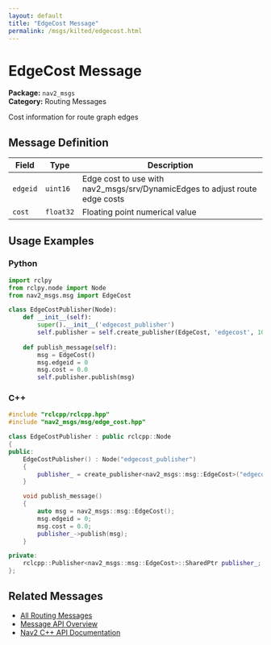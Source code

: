 ```yaml
---
layout: default
title: "EdgeCost Message"
permalink: /msgs/kilted/edgecost.html
---
```


# EdgeCost Message

**Package:** `nav2_msgs`  
**Category:** Routing Messages

Cost information for route graph edges

## Message Definition

| Field | Type | Description |
|-------|------|-------------|
| `edgeid` | `uint16` | Edge cost to use with nav2_msgs/srv/DynamicEdges to adjust route edge costs |
| `cost` | `float32` | Floating point numerical value |



## Usage Examples

### Python

```python
import rclpy
from rclpy.node import Node
from nav2_msgs.msg import EdgeCost

class EdgeCostPublisher(Node):
    def __init__(self):
        super().__init__('edgecost_publisher')
        self.publisher = self.create_publisher(EdgeCost, 'edgecost', 10)
        
    def publish_message(self):
        msg = EdgeCost()
        msg.edgeid = 0
        msg.cost = 0.0
        self.publisher.publish(msg)
```

### C++

```cpp
#include "rclcpp/rclcpp.hpp"
#include "nav2_msgs/msg/edge_cost.hpp"

class EdgeCostPublisher : public rclcpp::Node
{
public:
    EdgeCostPublisher() : Node("edgecost_publisher")
    {
        publisher_ = create_publisher<nav2_msgs::msg::EdgeCost>("edgecost", 10);
    }

    void publish_message()
    {
        auto msg = nav2_msgs::msg::EdgeCost();
        msg.edgeid = 0;
        msg.cost = 0.0;
        publisher_->publish(msg);
    }

private:
    rclcpp::Publisher<nav2_msgs::msg::EdgeCost>::SharedPtr publisher_;
};
```

## Related Messages

- [All Routing Messages](/kilted/msgs/index.html#routing-messages)
- [Message API Overview](/kilted/msgs/index.html)
- [Nav2 C++ API Documentation](/kilted/html/index.html)
